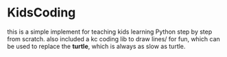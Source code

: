 # KidsCoding

this is a simple implement for teaching kids learning Python step by step from scratch.
also included a kc coding lib to draw lines/ for fun, which can be used to replace the **turtle**, which is always as slow as turtle.
